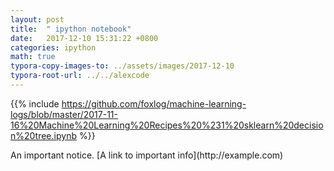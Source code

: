 ```yaml
---
layout: post
title:  " ipython notebook"
date:   2017-12-10 15:31:22 +0800
categories: ipython
math: true
typora-copy-images-to: ../assets/images/2017-12-10
typora-root-url: ../../alexcode
---
```





{{% include https://github.com/foxlog/machine-learning-logs/blob/master/2017-11-16%20Machine%20Learning%20Recipes%20%231%20sklearn%20decision%20tree.ipynb %}}






<p class="notice">An important notice. [A link to important info](http://example.com)</p>
